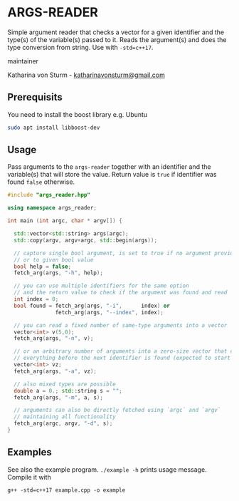 # ARGS-READER

Simple argument reader that checks a vector for a given identifier and
the type(s) of the variable(s) passed to it. Reads the argument(s) and
does the type conversion from string. Use with `-std=c++17`.

maintainer  

Katharina von Sturm - katharinavonsturm@gmail.com  

## Prerequisits

You need to install the boost library e.g. Ubuntu

```bash
sudo apt install libboost-dev
```

## Usage

Pass arguments to the `args-reader` together with an identifier and
the variable(s) that will store the value. Return value is `true` if
identifier was found `false` otherwise.

```c++
#include "args_reader.hpp"

using namespace args_reader;

int main (int argc, char * argv[]) {

  std::vector<std::string> args(argc);
  std::copy(argv, argv+argc, std::begin(args));

  // capture single bool argument, is set to true if no argument provided
  // or to given bool value
  bool help = false;
  fetch_arg(args, "-h", help);

  // you can use multiple identifiers for the same option
  // and the return value to check if the argument was found and read
  int index = 0;
  bool found = fetch_arg(args, "-i",      index) or
               fetch_arg(args, "--index", index);

  // you can read a fixed number of same-type arguments into a vector
  vector<int> v(5,0);
  fetch_arg(args, "-n", v);

  // or an arbitrary number of arguments into a zero-size vector that captures
  // everything before the next identifier is found (expected to start with `-`)
  vector<int> vz;
  fetch_arg(args, "-a", vz);

  // also mixed types are possible
  double a = 0.; std::string s = "";
  fetch_arg(args, "-m", a, s);

  // arguments can also be directly fetched using `argc` and `argv`
  // maintaining all functionality
  fetch_arg(argc, argv, "-d", s);
}
```

## Examples

See also the example program. `./example -h` prints usage message.  
Compile it with

```
g++ -std=c++17 example.cpp -o example
```
